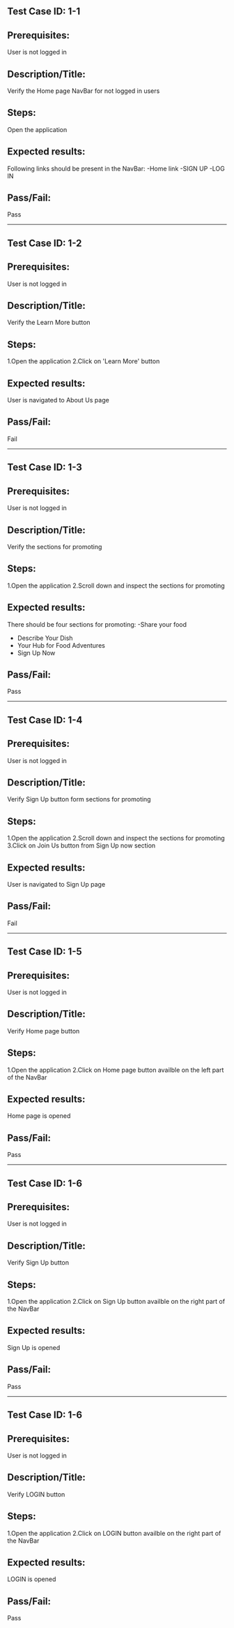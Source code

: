 ## Test Case ID: 1-1
## Prerequisites: 
User is not logged in 
## Description/Title:
Verify the Home page NavBar for not logged in users
## Steps:
Open the application 
## Expected results:
Following links should be present in the NavBar:
-Home link 
-SIGN UP 
-LOG IN 
## Pass/Fail:
Pass

*** 

## Test Case ID: 1-2
## Prerequisites: 
User is not logged in 
## Description/Title:
Verify the Learn More button
## Steps:
1.Open the application 
2.Click on 'Learn More' button
## Expected results:
User is navigated to About Us page 
## Pass/Fail:
Fail

***

## Test Case ID: 1-3
## Prerequisites: 
User is not logged in 
## Description/Title:
Verify the sections for promoting 
## Steps:
1.Open the application 
2.Scroll down and inspect the sections for promoting 
## Expected results:
There should be four sections for promoting:
-Share your food
- Describe Your Dish
- Your Hub for Food Adventures
- Sign Up Now
## Pass/Fail:
Pass

***

## Test Case ID: 1-4
## Prerequisites: 
User is not logged in 
## Description/Title:
Verify Sign Up button form sections for promoting 
## Steps:
1.Open the application 
2.Scroll down and inspect the sections for promoting 
3.Click on Join Us button from Sign Up now section
## Expected results:
User is navigated to Sign Up page
## Pass/Fail:
Fail

***

## Test Case ID: 1-5
## Prerequisites: 
User is not logged in 
## Description/Title:
Verify Home page button  
## Steps:
1.Open the application 
2.Click on Home page button availble on the left part of the NavBar
## Expected results:
Home page is opened
## Pass/Fail:
Pass 

***

## Test Case ID: 1-6
## Prerequisites: 
User is not logged in 
## Description/Title:
Verify Sign Up button  
## Steps:
1.Open the application 
2.Click on Sign Up button availble on the right part of the NavBar
## Expected results:
Sign Up is opened
## Pass/Fail:
Pass 

***

## Test Case ID: 1-6
## Prerequisites: 
User is not logged in 
## Description/Title:
Verify LOGIN button  
## Steps:
1.Open the application 
2.Click on LOGIN button availble on the right part of the NavBar
## Expected results:
LOGIN is opened
## Pass/Fail:
Pass 
